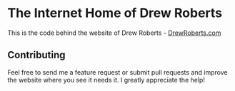 # The Internet Home of Drew Roberts

This is the code behind the website of Drew Roberts - [DrewRoberts.com](https://drewroberts.com "Drew Roberts")

## Contributing

Feel free to send me a feature request or submit pull requests and improve the website where you see it needs it. I greatly appreciate the help!